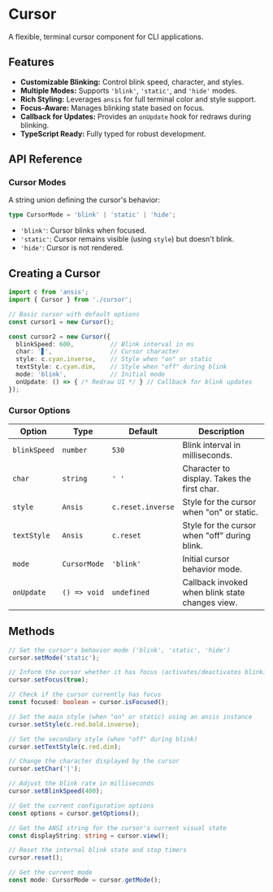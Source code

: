 # Cursor

A flexible, terminal cursor component for CLI applications.

## Features

- **Customizable Blinking:** Control blink speed, character, and styles.
- **Multiple Modes:** Supports `'blink'`, `'static'`, and `'hide'` modes.
- **Rich Styling:** Leverages `ansis` for full terminal color and style support.
- **Focus-Aware:** Manages blinking state based on focus.
- **Callback for Updates:** Provides an `onUpdate` hook for redraws during blinking.
- **TypeScript Ready:** Fully typed for robust development.

## API Reference

### Cursor Modes

A string union defining the cursor's behavior:

```ts
type CursorMode = 'blink' | 'static' | 'hide';
```

- `'blink'`: Cursor blinks when focused.
- `'static'`: Cursor remains visible (using `style`) but doesn't blink.
- `'hide'`: Cursor is not rendered.

## Creating a Cursor

```ts
import c from 'ansis';
import { Cursor } from './cursor';

// Basic cursor with default options
const cursor1 = new Cursor();

const cursor2 = new Cursor({
  blinkSpeed: 600,          // Blink interval in ms
  char: '▋',                // Cursor character
  style: c.cyan.inverse,    // Style when "on" or static
  textStyle: c.cyan.dim,    // Style when "off" during blink
  mode: 'blink',            // Initial mode
  onUpdate: () => { /* Redraw UI */ } // Callback for blink updates
});
```

### Cursor Options

| Option | Type | Default | Description |
| --- | --- | --- | --- |
| `blinkSpeed` | `number` | `530` | Blink interval in milliseconds. |
| `char` | `string` | `' '` | Character to display. Takes the first char. |
| `style` | `Ansis` | `c.reset.inverse` | Style for the cursor when "on" or static. |
| `textStyle` | `Ansis` | `c.reset` | Style for the cursor when "off" during blink. |
| `mode` | `CursorMode` | `'blink'` | Initial cursor behavior mode. |
| `onUpdate` | `() => void` | `undefined` | Callback invoked when blink state changes view. |

## Methods

```ts
// Set the cursor's behavior mode ('blink', 'static', 'hide')
cursor.setMode('static');

// Inform the cursor whether it has focus (activates/deactivates blinking)
cursor.setFocus(true);

// Check if the cursor currently has focus
const focused: boolean = cursor.isFocused();

// Set the main style (when "on" or static) using an ansis instance
cursor.setStyle(c.red.bold.inverse);

// Set the secondary style (when "off" during blink)
cursor.setTextStyle(c.red.dim);

// Change the character displayed by the cursor
cursor.setChar('|');

// Adjust the blink rate in milliseconds
cursor.setBlinkSpeed(400);

// Get the current configuration options
const options = cursor.getOptions();

// Get the ANSI string for the cursor's current visual state
const displayString: string = cursor.view();

// Reset the internal blink state and stop timers
cursor.reset();

// Get the current mode
const mode: CursorMode = cursor.getMode();
```
